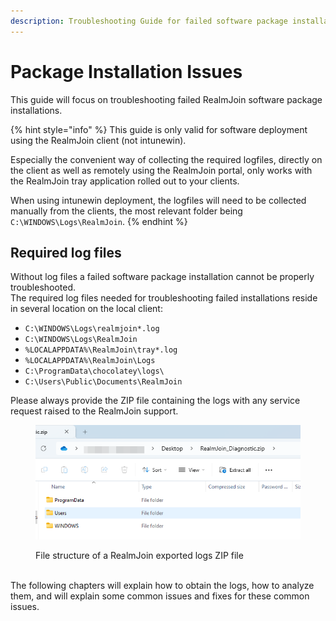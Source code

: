 ```yaml
---
description: Troubleshooting Guide for failed software package installations
---
```


# Package Installation Issues

This guide will focus on troubleshooting failed RealmJoin software package installations.

{% hint style="info" %}
This guide is only valid for software deployment using the RealmJoin client (not intunewin).

Especially the convenient way of collecting the required logfiles, directly on the client as well as remotely using the RealmJoin portal, only works with the RealmJoin tray application rolled out to your clients.



When using intunewin deployment, the logfiles will need to be collected manually from the clients, the most relevant folder being `C:\WINDOWS\Logs\RealmJoin`.
{% endhint %}

## Required log files

Without log files a failed software package installation cannot be properly troubleshooted.\
The required log files needed for troubleshooting failed installations reside in several location on the local client:

* `C:\WINDOWS\Logs\realmjoin*.log`
* `C:\WINDOWS\Logs\RealmJoin`
* `%LOCALAPPDATA%\RealmJoin\tray*.log`
* `%LOCALAPPDATA%\RealmJoin\Logs`
* `C:\ProgramData\chocolatey\logs\`
* `C:\Users\Public\Documents\RealmJoin`

Please always provide the ZIP file containing the logs with any service request raised to the RealmJoin support.

<figure><img src="../../../.gitbook/assets/zip-filestructure.png" alt=""><figcaption><p>File structure of a RealmJoin exported logs ZIP file</p></figcaption></figure>

\
The following chapters will explain how to obtain the logs, how to analyze them, and will explain some common issues and fixes for these common issues.
